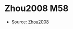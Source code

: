 <a name="material" />

# Zhou2008 M58
<script type="application/ld+json">
  {
    "@context": "https://schema.org/",
    "@type": "ChemicalSubstance",
    "http://purl.org/dc/terms/conformsTo":
      {
        "@type": "CreativeWork",
        "@id": "https://bioschemas.org/profiles/ChemicalSubstance/0.4-RELEASE/"
      },
    "@id": "https://egonw.github.io/nanowiki/nanowiki270.html#material",
    "name": "Zhou2008 M58",
    "sameAs": "http://127.0.0.1/mediawiki/index.php/Special:URIResolver/Zhou2008_M58"
  }
</script>


* Source: [Zhou2008](Zhou2008.md)
